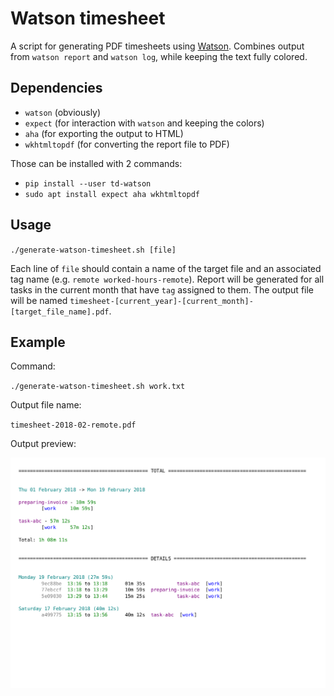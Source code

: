 # Watson timesheet

A script for generating PDF timesheets using [Watson](https://tailordev.github.io/Watson/).
Combines output from `watson report` and `watson log`, while keeping the text fully colored.

## Dependencies

- `watson` (obviously)
- `expect` (for interaction with `watson` and keeping the colors)
- `aha` (for exporting the output to HTML)
- `wkhtmltopdf` (for converting the report file to PDF)

Those can be installed with 2 commands:
- `pip install --user td-watson`
- `sudo apt install expect aha wkhtmltopdf`

## Usage

`./generate-watson-timesheet.sh [file]`

Each line of `file` should contain a name of the target file and an associated tag name (e.g. `remote worked-hours-remote`). Report will be generated for all tasks in the current month that have `tag` assigned
to them. The output file will be named `timesheet-[current_year]-[current_month]-[target_file_name].pdf`.

## Example

Command:

`./generate-watson-timesheet.sh work.txt`

Output file name:

`timesheet-2018-02-remote.pdf`

Output preview:

![sample output](output.png)
